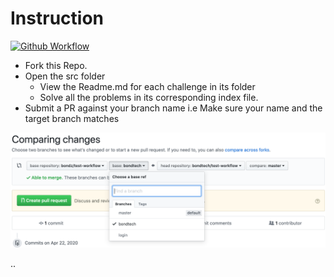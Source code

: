 # Instruction

[![Github Workflow](https://github.com/decadevs/mini-challenges-1/workflows/create-branch/badge.svg)](https://github.com/decadevs/mini-challenges-1/actions)

- Fork this Repo.
- Open the src folder
  - View the Readme.md for each challenge in its folder
  - Solve all the problems in its corresponding index file.
- Submit a PR against your branch name i.e Make sure your name and the target branch matches

![PR](./PR.png)

..
